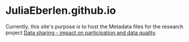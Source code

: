 # JuliaEberlen.github.io

Currently, this site's purpose is to host the Metadata files for the research project [Data sharing - impact on participation and data quality](https://osf.io/zyux4/).
